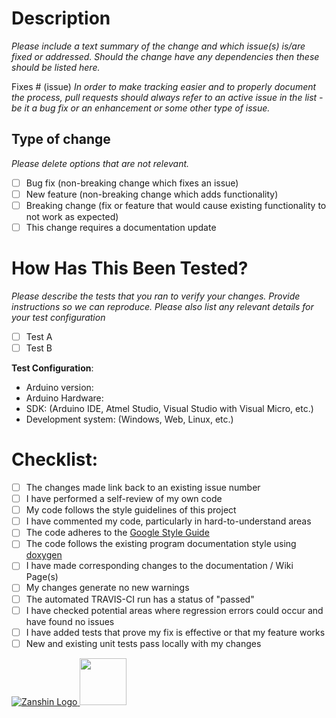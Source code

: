 # Description
_Please include a text summary of the change and which issue(s) is/are fixed or addressed. Should the change have any dependencies 
then these should be listed here._

Fixes # (issue)
_In order to make tracking easier and to properly document the process,
pull requests should always refer to an active issue in the list - be it a bug fix or an enhancement or some other type of issue._

## Type of change

_Please delete options that are not relevant._

- [ ] Bug fix (non-breaking change which fixes an issue)
- [ ] New feature (non-breaking change which adds functionality)
- [ ] Breaking change (fix or feature that would cause existing functionality to not work as expected)
- [ ] This change requires a documentation update

# How Has This Been Tested?

_Please describe the tests that you ran to verify your changes. Provide instructions so we can reproduce. Please also list any relevant details for your test configuration_

- [ ] Test A
- [ ] Test B

**Test Configuration**:
* Arduino version:
* Arduino Hardware:
* SDK: (Arduino IDE, Atmel Studio, Visual Studio with Visual Micro, etc.)
* Development system: (Windows, Web, Linux, etc.)

# Checklist:

- [ ] The changes made link back to an existing issue number
- [ ] I have performed a self-review of my own code
- [ ] My code follows the style guidelines of this project
- [ ] I have commented my code, particularly in hard-to-understand areas
- [ ] The code adheres to the [Google Style Guide](https://google.github.io/styleguide/cppguide.html)
- [ ] The code follows the existing program documentation style using [doxygen](http://www.doxygen.nl/)
- [ ] I have made corresponding changes to the documentation / Wiki Page(s)
- [ ] My changes generate no new warnings
- [ ] The automated TRAVIS-CI run has a status of "passed"
- [ ] I have checked potential areas where regression errors could occur and have found no issues
- [ ] I have added tests that prove my fix is effective or that my feature works
- [ ] New and existing unit tests pass locally with my changes

[![Zanshin Logo](https://zanduino.github.io/Images/zanshinkanjitiny.gif) <img src="https://zanduino.github.io/Images/zanshintext.gif" width="75"/>](https://zanduino.github.io)
